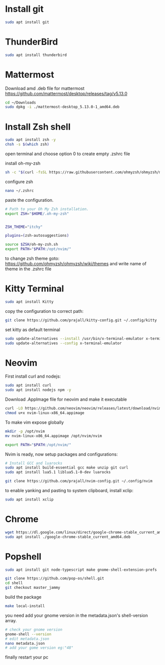 

# Install git

```bash
sudo apt install git
```
# ThunderBird
```bash
sudo apt install thunderbird
```

# Mattermost
Download amd .deb file for mattermost  https://github.com/mattermost/desktop/releases/tag/v5.13.0
```bash
cd ~/Downloads
sudo dpkg -i ./mattermost-desktop_5.13.0-1_amd64.deb
```


# Install Zsh shell

```bash
sudo apt install zsh -y
chsh -s $(which zsh)
```
open terminal and choose option 0 to create empty .zshrc file

install oh-my-zsh
```bash
sh -c "$(curl -fsSL https://raw.githubusercontent.com/ohmyzsh/ohmyzsh/master/tools/install.sh)"
```
configure zsh
```bash
nano ~/.zshrc
```
paste the configuration.
```bash
# Path to your Oh My Zsh installation.
export ZSH="$HOME/.oh-my-zsh"


ZSH_THEME="itchy"

plugins=(zsh-autosuggestions)

source $ZSH/oh-my-zsh.sh
export PATH="$PATH:/opt/nvim/"

``` 

to change zsh theme goto: https://github.com/ohmyzsh/ohmyzsh/wiki/themes
and write name of theme in the .zshrc file


# Kitty Terminal

```bash
sudo apt install Kitty
```
copy the configuration to correct path:
```bash
git clone https://github.com/prajall/kitty-config.git ~/.config/kitty
```
set kitty as default terminal
```bash
sudo update-alternatives --install /usr/bin/x-terminal-emulator x-terminal-emulator /usr/bin/kitty 50
sudo update-alternatives --config x-terminal-emulator
```


# Neovim

First install curl and nodejs:
```bash
sudo apt install curl
sudo apt install nodejs npm -y
```

Download .AppImage file for neovim and make it executable
```bash
curl -LO https://github.com/neovim/neovim/releases/latest/download/nvim-linux-x86_64.appimage
chmod u+x nvim-linux-x86_64.appimage
```

To make vim expose globally
```bash
mkdir -p /opt/nvim
mv nvim-linux-x86_64.appimage /opt/nvim/nvim
```
```bash
export PATH="$PATH:/opt/nvim/"
```

Nvim is ready, now setup packages and configurations:


```bash
# Install GCC and luarocks
sudo apt install build-essential gcc make unzip git curl
sudo apt install lua5.1 liblua5.1-0-dev luarocks
```
```bash
git clone https://github.com/prajall/nvim-config.git ~/.config/nvim
```
to enable yanking and pasting to system clipboard, install xclip:
```bash
sudo apt install xclip
``` 


# Chrome
```bash
wget https://dl.google.com/linux/direct/google-chrome-stable_current_amd64.deb
sudo apt install ./google-chrome-stable_current_amd64.deb
```

# Popshell
```bash
sudo apt install git node-typescript make gnome-shell-extension-prefs
```
```bash
git clone https://github.com/pop-os/shell.git
cd shell
git checkout master_jammy
```
build the package
```bash
make local-install
```
you need add your gnome version in the metadata.json's shell-version array.
```bash
# check your gnome version
gnome-shell --version
# edit metadata.json
nano metadata.json
# add your gome version eg:"48"
```
finally restart your pc

